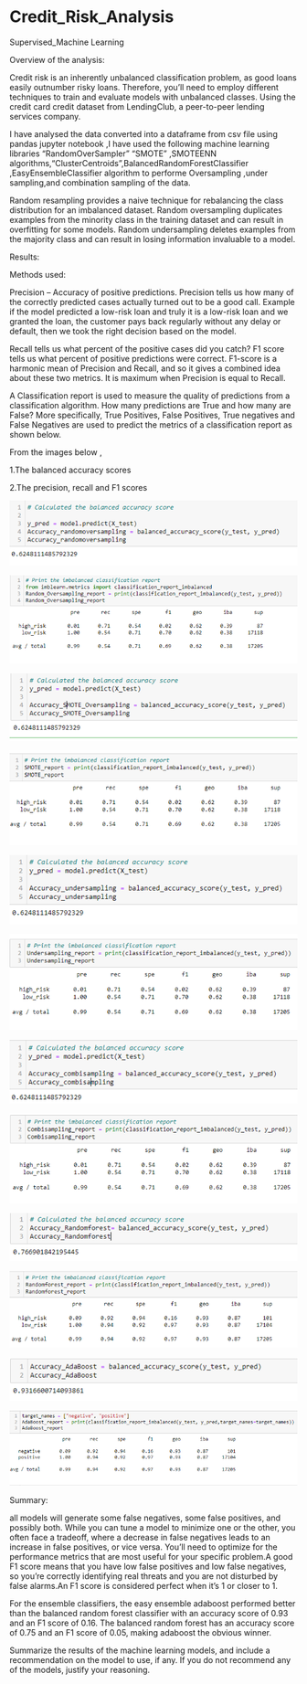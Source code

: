 # Credit_Risk_Analysis
Supervised_Machine Learning

Overview of the analysis: 

Credit risk is an inherently unbalanced classification problem, as good loans easily outnumber risky loans. Therefore, you’ll need to employ different techniques to train and evaluate models with unbalanced classes. Using the credit card credit dataset from LendingClub, a peer-to-peer lending services company.

I have analysed the data converted into a dataframe from csv file using pandas jupyter notebook ,I have used the following machine learning libraries “RandomOverSampler” “SMOTE” ,SMOTEENN algorithms,“ClusterCentroids”,BalancedRandomForestClassifier ,EasyEnsembleClassifier algorithm to performe Oversampling ,under sampling,and combination sampling of the data. 

Random resampling provides a naive technique for rebalancing the class distribution for an imbalanced dataset.
Random oversampling duplicates examples from the minority class in the training dataset and can result in overfitting for some models.
Random undersampling deletes examples from the majority class and can result in losing information invaluable to a model.

Results: 
 
Methods used:

Precision – Accuracy of positive predictions. Precision tells us how many of the correctly predicted cases actually turned out to be a good call. Example if the model predicted a low-risk loan and truly it is a low-risk loan and we granted the loan, the customer pays back regularly without any delay or default, then we took the right decision based on the model.

Recall tells us what percent of the positive cases did you catch? F1 score tells us what percent of positive predictions were correct. F1-score is a harmonic mean of Precision and Recall, and so it gives a combined idea about these two metrics. It is maximum when Precision is equal to Recall.

A Classification report is used to measure the quality of predictions from a classification algorithm. How many predictions are True and how many are False? More specifically, True Positives, False Positives, True negatives and False Negatives are used to predict the metrics of a classification report as shown below.

From the images below , 

1.The balanced accuracy scores

2.The precision, recall and F1 scores


![Image from analysis](Resources/acc1.PNG)

![Image from analysis](Resources/rep1.PNG)

![Image from analysis](Resources/acc2.PNG)

![Image from analysis](Resources/rep2.PNG)

![Image from analysis](Resources/acc3.PNG)

![Image from analysis](Resources/rep3.PNG)

![Image from analysis](Resources/acc4.PNG)

![Image from analysis](Resources/rep4.PNG)

![Image from analysis](Resources/acc5.PNG)

![Image from analysis](Resources/rep5.PNG)

![Image from analysis](Resources/acc6.PNG)

![Image from analysis](Resources/rep6.PNG)


Summary: 

all models will generate some false negatives, some false positives, and possibly both. While you can tune a model to minimize one or the other, you often face a tradeoff, where a decrease in false negatives leads to an increase in false positives, or vice versa. You’ll need to optimize for the performance metrics that are most useful for your specific problem.A good F1 score means that you have low false positives and low false negatives, so you’re correctly identifying real threats and you are not disturbed by false alarms.An F1 score is considered perfect when it’s 1 or closer to 1.

For the ensemble classifiers, the easy ensemble adaboost performed better than the balanced random forest classifier with an accuracy score of 0.93 and an F1 score of 0.16. The balanced random forest has an accuracy score of 0.75 and an F1 score of 0.05, making adaboost the obvious winner.

Summarize the results of the machine learning models, and include a recommendation on the model to use, if any. If you do not recommend any of the models, justify your reasoning.
